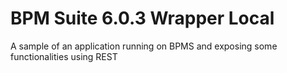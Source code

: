# BPM Suite 6.0.3 Wrapper Local
A sample of an application running on BPMS and exposing some functionalities using REST
